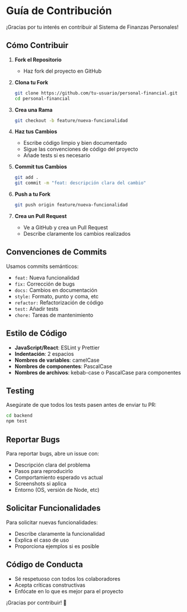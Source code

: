 # Guía de Contribución

¡Gracias por tu interés en contribuir al Sistema de Finanzas Personales!

## Cómo Contribuir

1. **Fork el Repositorio**
   - Haz fork del proyecto en GitHub

2. **Clona tu Fork**
   ```bash
   git clone https://github.com/tu-usuario/personal-financial.git
   cd personal-financial
   ```

3. **Crea una Rama**
   ```bash
   git checkout -b feature/nueva-funcionalidad
   ```

4. **Haz tus Cambios**
   - Escribe código limpio y bien documentado
   - Sigue las convenciones de código del proyecto
   - Añade tests si es necesario

5. **Commit tus Cambios**
   ```bash
   git add .
   git commit -m "feat: descripción clara del cambio"
   ```

6. **Push a tu Fork**
   ```bash
   git push origin feature/nueva-funcionalidad
   ```

7. **Crea un Pull Request**
   - Ve a GitHub y crea un Pull Request
   - Describe claramente los cambios realizados

## Convenciones de Commits

Usamos commits semánticos:

- `feat:` Nueva funcionalidad
- `fix:` Corrección de bugs
- `docs:` Cambios en documentación
- `style:` Formato, punto y coma, etc
- `refactor:` Refactorización de código
- `test:` Añadir tests
- `chore:` Tareas de mantenimiento

## Estilo de Código

- **JavaScript/React**: ESLint y Prettier
- **Indentación**: 2 espacios
- **Nombres de variables**: camelCase
- **Nombres de componentes**: PascalCase
- **Nombres de archivos**: kebab-case o PascalCase para componentes

## Testing

Asegúrate de que todos los tests pasen antes de enviar tu PR:

```bash
cd backend
npm test
```

## Reportar Bugs

Para reportar bugs, abre un issue con:

- Descripción clara del problema
- Pasos para reproducirlo
- Comportamiento esperado vs actual
- Screenshots si aplica
- Entorno (OS, versión de Node, etc)

## Solicitar Funcionalidades

Para solicitar nuevas funcionalidades:

- Describe claramente la funcionalidad
- Explica el caso de uso
- Proporciona ejemplos si es posible

## Código de Conducta

- Sé respetuoso con todos los colaboradores
- Acepta críticas constructivas
- Enfócate en lo que es mejor para el proyecto

¡Gracias por contribuir! 🎉
